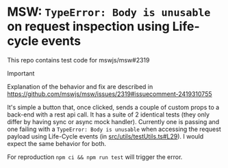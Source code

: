 # MSW: `TypeError: Body is unusable` on request inspection using Life-cycle events

This repo contains test code for mswjs/msw#2319

> [!IMPORTANT]
> Explanation of the behavior and fix are described in https://github.com/mswjs/msw/issues/2319#issuecomment-2419310755

It's simple a button that, once clicked, sends a couple of custom props to a back-end with a rest api call. It has a suite of 2 identical tests (they only differ by having sync or async mock handler). Currently one is passing and one failing with a `TypeError: Body is unusable` when accessing the request payload using Life-Cycle events (in [src/utils/testUtils.ts#L29](./src/utils/testUtils.ts#L29)). I would expect the same behavior for both.

For reproduction `npm ci && npm run test` will trigger the error.
